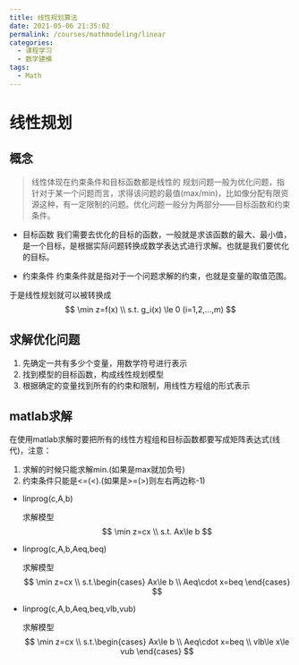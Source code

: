 ```yaml
---
title: 线性规划算法
date: 2021-05-06 21:35:02
permalink: /courses/mathmodeling/linear
categories:
  - 课程学习
  - 数学建模
tags: 
  - Math
---
```

# 线性规划

## 概念
> 线性体现在约束条件和目标函数都是线性的
规划问题一般为优化问题，指针对于某一个问题而言，求得该问题的最值(max/min)，比如像分配有限资源这种，有一定限制的问题。优化问题一般分为两部分——目标函数和约束条件。
- 目标函数
  我们需要去优化的目标的函数，一般就是求该函数的最大、最小值，是一个目标，是根据实际问题转换成数学表达式进行求解。也就是我们要优化的目标。

- 约束条件
  约束条件就是指对于一个问题求解的约束，也就是变量的取值范围。

于是线性规划就可以被转换成
$$
    \min z=f(x) \\ 
    s.t. g_i(x) \le 0 (i=1,2,...,m)
$$

## 求解优化问题

1. 先确定一共有多少个变量，用数学符号进行表示
2. 找到模型的目标函数，构成线性规划模型
3. 根据确定的变量找到所有的约束和限制，用线性方程组的形式表示

## matlab求解

在使用matlab求解时要把所有的线性方程组和目标函数都要写成矩阵表达式(线代)，注意：
1. 求解的时候只能求解min.(如果是max就加负号)
2. 约束条件只能是<=(<).(如果是>=(>)则左右两边称-1)

- linprog(c,A,b)
  
  求解模型
  $$
  \min z=cx \\
  s.t. Ax\le b
  $$

- linprog(c,A,b,Aeq,beq)
  
  求解模型
  $$
  \min z=cx \\
  s.t.\begin{cases}
    Ax\le b \\
    Aeq\cdot x=beq
    \end{cases}
  $$

- linprog(c,A,b,Aeq,beq,vlb,vub)
  
  求解模型
  $$
  \min z=cx \\
  s.t.\begin{cases}
    Ax\le b \\
    Aeq\cdot x=beq \\
    vlb\le x\le vub
    \end{cases}
  $$